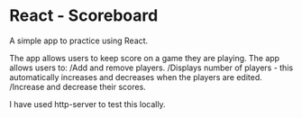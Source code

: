 # React - Scoreboard

A simple app to practice using React. 

The app allows users to keep score on a game they are playing. The app allows users to:
/Add and remove players.
/Displays number of players - this automatically increases and decreases    when the players are edited. 
/Increase and decrease their scores.

I have used http-server to test this locally.